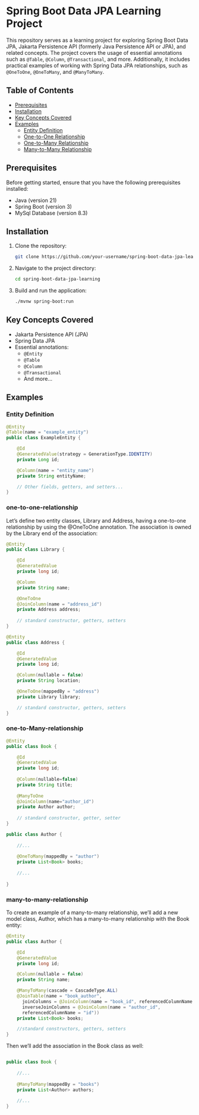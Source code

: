 # Spring Boot Data JPA Learning Project

This repository serves as a learning project for exploring Spring Boot Data JPA, Jakarta Persistence API (formerly Java Persistence API or JPA), and related concepts. The project covers the usage of essential annotations such as `@Table`, `@Column`, `@Transactional`, and more. Additionally, it includes practical examples of working with Spring Data JPA relationships, such as `@OneToOne`, `@OneToMany`, and `@ManyToMany`.

## Table of Contents

- [Prerequisites](#prerequisites)
- [Installation](#installation)
- [Key Concepts Covered](#key-concepts-covered)
- [Examples](#examples)
  - [Entity Definition](#entity-definition)
  - [One-to-One Relationship](#one-to-one-relationship)
  - [One-to-Many Relationship](#one-to-many-relationship)
  - [Many-to-Many Relationship](#many-to-many-relationship)

## Prerequisites

Before getting started, ensure that you have the following prerequisites installed:

- Java (version 21)
- Spring Boot (version 3)
- MySql Database (version 8.3)

## Installation

1. Clone the repository:

    ```bash
    git clone https://github.com/your-username/spring-boot-data-jpa-learning.git
    ```

2. Navigate to the project directory:

    ```bash
    cd spring-boot-data-jpa-learning
    ```

3. Build and run the application:

    ```bash
    ./mvnw spring-boot:run
    ```

## Key Concepts Covered

- Jakarta Persistence API (JPA)
- Spring Data JPA
- Essential annotations:
  - `@Entity`
  - `@Table`
  - `@Column`
  - `@Transactional`
  - And more...

## Examples

### Entity Definition

```java
@Entity
@Table(name = "example_entity")
public class ExampleEntity {

    @Id
    @GeneratedValue(strategy = GenerationType.IDENTITY)
    private Long id;

    @Column(name = "entity_name")
    private String entityName;

    // Other fields, getters, and setters...
}
```

### one-to-one-relationship

Let’s define two entity classes, Library and Address, having a one-to-one relationship by using the @OneToOne annotation. The association is owned by the Library end of the association:

```java
@Entity
public class Library {

    @Id
    @GeneratedValue
    private long id;

    @Column
    private String name;

    @OneToOne
    @JoinColumn(name = "address_id")
    private Address address;
    
    // standard constructor, getters, setters
}

@Entity
public class Address {

    @Id
    @GeneratedValue
    private long id;

    @Column(nullable = false)
    private String location;

    @OneToOne(mappedBy = "address")
    private Library library;

    // standard constructor, getters, setters
}

```

### one-to-Many-relationship

```java
@Entity
public class Book {

    @Id
    @GeneratedValue
    private long id;
    
    @Column(nullable=false)
    private String title;
    
    @ManyToOne
    @JoinColumn(name="author_id")
    private Author author;
    
    // standard constructor, getter, setter
}

public class Author {
 
    //...
 
    @OneToMany(mappedBy = "author")
    private List<Book> books;
 
    //...
 
}

```

### many-to-many-relationship

To create an example of a many-to-many relationship, we’ll add a new model class, Author, which has a many-to-many relationship with the Book entity:

```java
@Entity
public class Author {

    @Id
    @GeneratedValue
    private long id;

    @Column(nullable = false)
    private String name;

    @ManyToMany(cascade = CascadeType.ALL)
    @JoinTable(name = "book_author", 
      joinColumns = @JoinColumn(name = "book_id", referencedColumnName = "id"), 
      inverseJoinColumns = @JoinColumn(name = "author_id", 
      referencedColumnName = "id"))
    private List<Book> books;

    //standard constructors, getters, setters
}
```

Then we’ll add the association in the Book class as well:

```java

public class Book {
 
    //...
 
    @ManyToMany(mappedBy = "books")
    private List<Author> authors;
 
    //...
}
```
